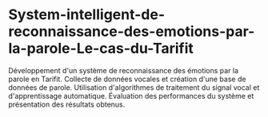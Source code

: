 # System-intelligent-de-reconnaissance-des-emotions-par-la-parole-Le-cas-du-Tarifit
Développement d'un système de reconnaissance des émotions par la parole en Tarifit. Collecte de données vocales et création d'une base de données de parole. Utilisation d'algorithmes de traitement du signal vocal et d'apprentissage automatique. Évaluation des performances du système et présentation des résultats obtenus.
